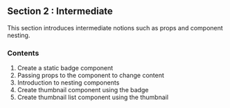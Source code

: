 ## Section 2 : Intermediate

This section introduces intermediate notions such as props and component
nesting.

### Contents

1. Create a static badge component
2. Passing props to the component to change content
3. Introduction to nesting components
4. Create thumbnail component using the badge
5. Create thumbnail list component using the thumbnail
